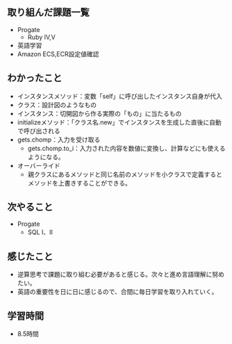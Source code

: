 ## 取り組んだ課題一覧
- Progate
  - Ruby Ⅳ,Ⅴ
- 英語学習
- Amazon ECS,ECR設定値確認
## わかったこと
- インスタンスメソッド：変数「self」に呼び出したインスタンス自身が代入
- クラス：設計図のようなもの
- インスタンス：切開図から作る実際の「もの」に当たるもの
- initializeメソッド：「クラス名.new」でインスタンスを生成した直後に自動で呼び出される
- gets.chomp：入力を受け取る
  - gets.chomp.to_i：入力された内容を数値に変換し、計算などにも使えるようになる。
- オーバーライド
  - 親クラスにあるメソッドと同じ名前のメソッドを小クラスで定義するとメソッドを上書きすることができる。
## 次やること
- Progate
  - SQL Ⅰ、Ⅱ
## 感じたこと
- 逆算思考で課題に取り組む必要があると感じる。次々と進め言語理解に努めたい。
- 英語の重要性を日に日に感じるので、合間に毎日学習を取り入れていく。
## 学習時間
- 8.5時間